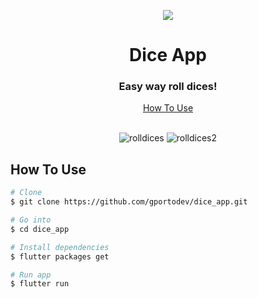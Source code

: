 <p align="center">  
  <img src="https://user-images.githubusercontent.com/34238796/179599611-3dbbe4b5-50f1-45d7-a559-c2e396c4b534.png" />
</p>

<h1 align="center">Dice App</h1>

<h3 align="center">Easy way roll dices!</h3>

<div align="center">
  <a href="#how-to-use">How To Use</a>
</div>

<br>

<div align="center">
  
![rolldices](https://user-images.githubusercontent.com/34238796/179581035-36bd9d8b-4d0d-4fb2-9f20-aee8f4f419b8.gif)
![rolldices2](https://user-images.githubusercontent.com/34238796/179581222-4b246ea5-71d1-4195-b6c0-12e9c6a69901.gif)

</div>

## How To Use

```bash
# Clone 
$ git clone https://github.com/gportodev/dice_app.git

# Go into
$ cd dice_app

# Install dependencies
$ flutter packages get

# Run app
$ flutter run
```

